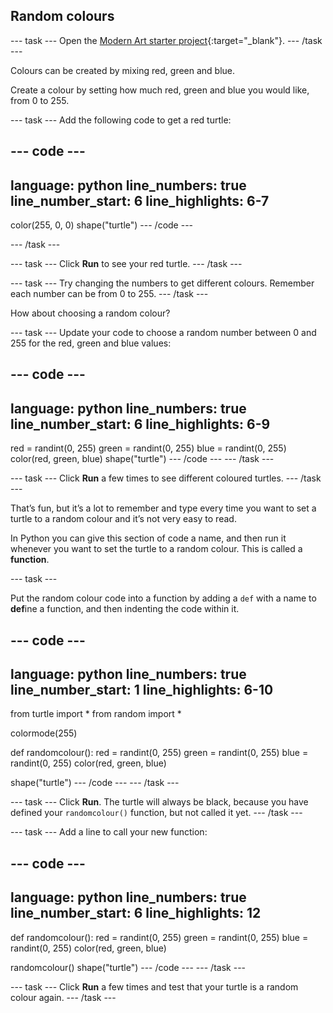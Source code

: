 ## Random colours

--- task ---
Open the [Modern Art starter project](https://editor.raspberrypi.org/en/projects/modern-art-starter){:target="_blank"}. 
--- /task ---

Colours can be created by mixing red, green and blue. 

Create a colour by setting how much red, green and blue you would like, from 0 to 255. 


--- task ---
Add the following code to get a red turtle:

--- code ---
---
language: python
line_numbers: true
line_number_start: 6
line_highlights: 6-7
---
color(255, 0, 0)
shape("turtle")
--- /code ---

--- /task ---

--- task ---
Click **Run** to see your red turtle.
--- /task ---

--- task ---
Try changing the numbers to get different colours. Remember each number can be from 0 to 255. 
--- /task ---

How about choosing a random colour?

--- task ---
Update your code to choose a random number between 0 and 255 for the red, green and blue values:

--- code ---
---
language: python
line_numbers: true
line_number_start: 6
line_highlights: 6-9
---
red = randint(0, 255)
green = randint(0, 255)
blue = randint(0, 255)
color(red, green, blue)
shape("turtle")
--- /code ---
--- /task ---

--- task ---
Click **Run** a few times to see different coloured turtles.
--- /task ---


That’s fun, but it’s a lot to remember and type every time you want to set a turtle to a random colour and it’s not very easy to read. 

In Python you can give this section of code a name, and then run it whenever you want to set the turtle to a random colour. This is called a **function**.

--- task ---

Put the random colour code into a function by adding a `def` with a name to **def**ine a function, and then indenting the code within it.

--- code ---
---
language: python
line_numbers: true
line_number_start: 1
line_highlights: 6-10
---
from turtle import *
from random import *

colormode(255)

def randomcolour():
    red = randint(0, 255)
    green = randint(0, 255)
    blue = randint(0, 255)
    color(red, green, blue)

shape("turtle")
--- /code ---
--- /task ---

--- task ---
Click **Run**. The turtle will always be black, because you have defined your `randomcolour()` function, but not called it yet. 
--- /task ---

--- task ---
Add a line to call your new function:
  
--- code ---
---
language: python
line_numbers: true
line_number_start: 6
line_highlights: 12
---
def randomcolour():
    red = randint(0, 255)
    green = randint(0, 255)
    blue = randint(0, 255)
    color(red, green, blue)

randomcolour()
shape("turtle")
--- /code ---
--- /task ---

--- task ---
Click **Run** a few times and test that your turtle is a random colour again. 
--- /task ---



